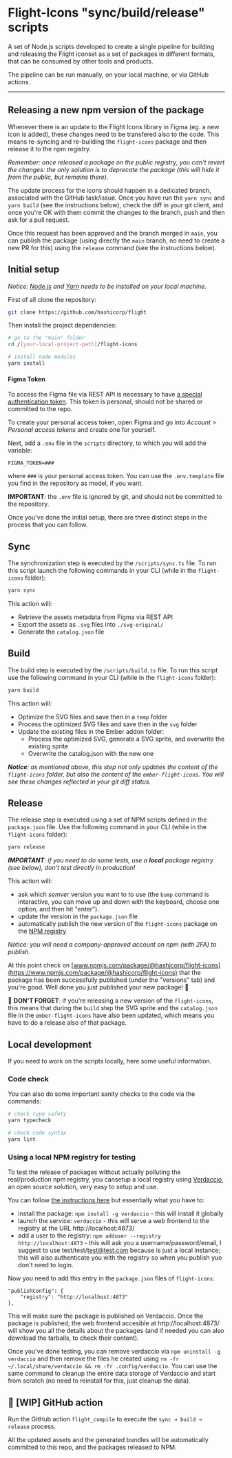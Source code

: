 # Flight-Icons "sync/build/release" scripts

A set of Node.js scripts developed to create a single pipeline for building and releasing the Flight iconset as a set of packages in different formats, that can be consumed by other tools and products.

The pipeline can be run manually, on your local machine, or via GitHub actions.

-----

## Releasing a new npm version of the package

Whenever there is an update to the Flight Icons library in Figma (eg. a new icon is added), these changes need to be transfered also to the code. This means re-syncing and re-building the `flight-icons` package and then release it to the npm registry.

_Remember: once released a package on the public registry, you can't revert the changes: the only solution is to deprecate the package (this will hide it from the public, but remains there)._

The update process for the icons should happen in a dedicated branch, associated with the GitHub task/issue. Once you have run the `yarn sync` and `yarn build` (see the instructions below), check the diff in your git client, and once you're OK with them commit the changes to the branch, push and then ask for a pull request.

Once this request has been approved and the branch merged in `main`, you can publish the package (using directly the `main` branch, no need to create a new PR for this) using the `release` command (see the instructions below).


## Initial setup


*Notice: [Node.js](https://nodejs.org/en/) and [Yarn](https://yarnpkg.com/getting-started/install) needs to be installed on your local machine.*

First of all clone the repository:

```bash
git clone https://github.com/hashicorp/flight
```

Then install the project dependencies:

```bash
# go to the "main" folder
cd /[your-local-project-path]/flight-icons

# install node modules
yarn install
```

#### Figma Token

To access the Figma file via REST API is necessary to have [a special authentication token](https://www.figma.com/developers/api#access-tokens). This token is personal, should not be shared or committed to the repo.

To create your personal access token, open Figma and go into *Account > Personal access tokens* and create one for yourself.

Next, add a `.env` file in the `scripts` directory, to which you will add the variable:

`FIGMA_TOKEN=###`

where `###` is your personal access token. You can use the `.env.template` file you find in the repository as model, if you want.

**IMPORTANT**: the `.env` file is ignored by git, and should not be committed to the repository.


Once you've done the initial setup, there are three distinct steps in the process that you can follow.

## Sync

The synchronization step is executed by the `/scripts/sync.ts` file. To run this script launch the following commands in your CLI (while in the `flight-icons` folder):

```bash
yarn sync
```

This action will:

* Retrieve the assets metadata from Figma via REST API
* Export the assets as `.svg` files into `./svg-original/`
* Generate the `catalog.json` file

## Build

The build step is executed by the `/scripts/build.ts` file. To run this script use the following command in your CLI (while in the `flight-icons` folder):

```bash
yarn build
```

This action will:

* Optimize the SVG files and save then in a `temp` folder
* Process the optimized SVG files and save then in the `svg` folder
* Update the existing files in the Ember addon folder:
    * Process the optimized SVG, generate a SVG sprite, and overwrite the existing sprite
    * Overwrite the catalog.json with the new one
    
_**Notice**: as mentioned above, this step not only updates the content of the `flight-icons` folder, but also the content of the `ember-flight-icons`. You will see these changes reflected in your git diff status._

## Release

The release step is executed using a set of NPM scripts defined in the `package.json` file. Use the following command in your CLI (while in the `flight-icons` folder):


```bash
yarn release
```

_**IMPORTANT**: if you need to do some tests, use a **local** package registry (see below), don't test directly in production!_


This action will:

* ask which _semver_ version you want to to use (the `bump` command is interactive, you can move up and down with the keyboard, choose one option, and then hit "enter").
* update the version in the `package.json` file
* automatically publish the new version of the `flight-icons` package on the [NPM registry](https://www.npmjs.com/)

_Notice: you will need a company-approved account on npm (with 2FA) to publish._

At this point check on [www.npmjs.com/package/@hashicorp/flight-icons](https://www.npmjs.com/package/@hashicorp/flight-icons) that the package has been successfully published (under the "versions" tab) and you're good. Well done you just published your new package! 🎉

🚨 **DON'T FORGET**: if you're releasing a new version of the `flight-icons`, this means that during the `build` step the SVG sprite and the `catalog.json` file in the `ember-flight-icons` have also been updated, which means you have to do a release also of that package.


## Local development

If you need to work on the scripts locally, here some useful information.

### Code check

You can also do some important sanity checks to the code via the commands:

```bash
# check type safety
yarn typecheck

# check code syntax
yarn lint
```

### Using a local NPM registry for testing

To test the release of packages without actually polluting the real/production npm registry, you cansetup a local registry using [Verdaccio](https://verdaccio.org/docs/what-is-verdaccio), an open source solution, very easy to setup and use.

You can follow [the instructions here](https://verdaccio.org/docs/installation) but essentially what you have to:

- install the package: `npm install -g verdaccio` - this will install it globally
- launch the service: `verdaccio` - this will serve a web frontend to the registry at the URL http://localhost:4873/
- add a user to the registry: `npm adduser --registry http://localhost:4873` - this will ask you a username/password/email, I suggest to use test/test/test@test.com because is just a local instance; this will also authenticate you with the registry so when you publish yuo don't need to login.

Now you need to add this entry in the `package.json` files of `flight-icons`:

```
"publishConfig": {
    "registry": "http://localhost:4873"
},
```

This will make sure the package is published on Verdaccio. Once the package is published, the web frontend accesible at http://localhost:4873/ will show you all the details about the packages (and if needed you can also download the tarballs, to check their content).

Once you've done testing, you can remove verdaccio via `npm uninstall -g verdaccio` and then remove the files he created using `rm -fr ~/.local/share/verdaccio && rm -fr .config/verdaccio`. You can use the same command to cleanup the entire data storage of Verdaccio and start from scratch (no need to reinstall for this, just cleanup the data).

## 🚧 [WIP] GitHub action

Run the GitHub action `flight_compile` to execute the `sync → build → release` process.

All the updated assets and the generated bundles will be automatically committed to this repo, and the packages released to NPM.
